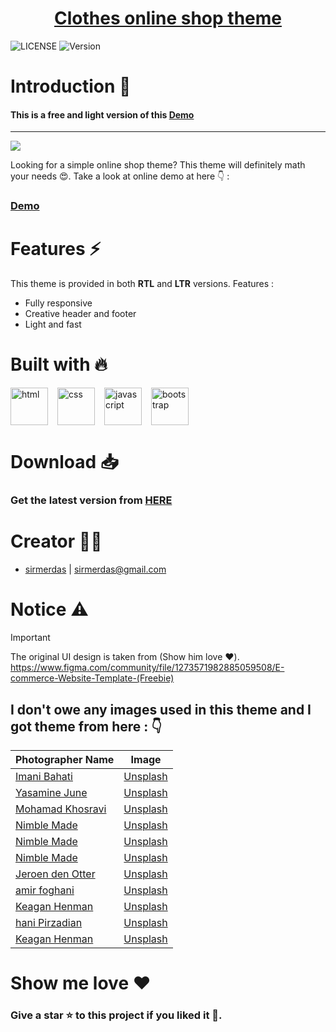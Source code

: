 <h1 align="center">
   <a href="https://sirmerdas.github.io/clothes-shop-theme/" align="center">
      Clothes online shop theme
   </a>
</h1>

![LICENSE](https://img.shields.io/github/license/sirmerdas/clothes-shop-theme) ![Version](https://img.shields.io/github/v/release/sirmerdas/clothes-shop-theme)

# Introduction :dizzy:

#### This is a free and light version of this [Demo](https://github.com/SirMERDAS/e-commerce-theme)

---

![](src/images/ltr.png)

Looking for a simple online shop theme? This theme will definitely math your needs :heart_eyes:.
Take a look at online demo at here :point_down: :

### [Demo](https://sirmerdas.github.io/clothes-shop-theme/)

# Features :zap:

This theme is provided in both **RTL** and **LTR** versions.
Features :

- Fully responsive
- Creative header and footer
- Light and fast

# Built with :fire:

<a href="https://developer.mozilla.org/en-US/docs/Glossary/HTML5" target="_blank"><img align="left" height="60" width="60" style="margin-right:15px" src="https://cdn.simpleicons.org/html5" alt="html" /></a>

<a href="https://developer.mozilla.org/en-US/docs/Web/CSS" target="_blank"><img align="left" height="60" width="60" style="margin-right:15px" src="https://cdn.simpleicons.org/css3" alt="css" /> </a>

<a href="https://developer.mozilla.org/en-US/docs/Web/JavaScript" target="_blank"><img align="left" height="60" width="60" style="margin-right:15px" src="https://cdn.simpleicons.org/javascript" alt="javascript" /></a>

<a href="https://getbootstrap.com/" target="_blank"><img align="" height="60" width="60" style="margin-right:15px" src="https://cdn.simpleicons.org/bootstrap" alt="bootstrap" /></a>

# Download :inbox_tray:

### Get the latest version from [HERE](https://github.com/SirMERDAS/clothes-shop-theme/releases)

# Creator :man_technologist:

- [sirmerdas](https://sirmerdas.ir) | sirmerdas@gmail.com

# Notice :warning:

> [!IMPORTANT]
> The original UI design is taken from (Show him love :heart:).
> https://www.figma.com/community/file/1273571982885059508/E-commerce-Website-Template-(Freebie)

## I don't owe any images used in this theme and I got theme from here : :point_down:

| Photographer Name                                                                                                                       | Image                                                                                                                             |
| --------------------------------------------------------------------------------------------------------------------------------------- | --------------------------------------------------------------------------------------------------------------------------------- |
| <a href="https://unsplash.com/@imani_bht?utm_source=unsplash&utm_medium=referral&utm_content=creditCopyText">Imani Bahati</a>           | <a href="https://unsplash.com/photos/LxVxPA1LOVM?utm_source=unsplash&utm_medium=referral&utm_content=creditCopyText">Unsplash</a> |
| <a href="https://unsplash.com/@yasamine?utm_source=unsplash&utm_medium=referral&utm_content=creditCopyText">Yasamine June</a>           | <a href="https://unsplash.com/photos/tOubjwKS6f0?utm_source=unsplash&utm_medium=referral&utm_content=creditCopyText">Unsplash</a> |
| <a href="https://unsplash.com/@mohamadkhosravi?utm_source=unsplash&utm_medium=referral&utm_content=creditCopyText">Mohamad Khosravi</a> | <a href="https://unsplash.com/photos/VSZLQcc4LSw?utm_source=unsplash&utm_medium=referral&utm_content=creditCopyText">Unsplash</a> |
| <a href="https://unsplash.com/@nimblemade?utm_source=unsplash&utm_medium=referral&utm_content=creditCopyText">Nimble Made</a>           | <a href="https://unsplash.com/photos/N0ke5zChVBU?utm_source=unsplash&utm_medium=referral&utm_content=creditCopyText">Unsplash</a> |
| <a href="https://unsplash.com/@nimblemade?utm_source=unsplash&utm_medium=referral&utm_content=creditCopyText">Nimble Made</a>           | <a href="https://unsplash.com/photos/Jf7JqVazm-4?utm_source=unsplash&utm_medium=referral&utm_content=creditCopyText">Unsplash</a> |
| <a href="https://unsplash.com/@nimblemade?utm_source=unsplash&utm_medium=referral&utm_content=creditCopyText">Nimble Made</a>           | <a href="https://unsplash.com/photos/kMGX6UK06Ps?utm_source=unsplash&utm_medium=referral&utm_content=creditCopyText">Unsplash</a> |
| <a href="https://unsplash.com/@jeroendenotter?utm_source=unsplash&utm_medium=referral&utm_content=creditCopyText">Jeroen den Otter</a>  | <a href="https://unsplash.com/photos/q7D864lJP9s?utm_source=unsplash&utm_medium=referral&utm_content=creditCopyText">Unsplash</a> |
| <a href="https://unsplash.com/@amirfoghani?utm_source=unsplash&utm_medium=referral&utm_content=creditCopyText">amir foghani</a>         | <a href="https://unsplash.com/photos/3tD-_BXTUlw?utm_source=unsplash&utm_medium=referral&utm_content=creditCopyText">Unsplash</a> |
| <a href="https://unsplash.com/@henmankk?utm_source=unsplash&utm_medium=referral&utm_content=creditCopyText">Keagan Henman</a>           | <a href="https://unsplash.com/photos/Won79_9oUEk?utm_source=unsplash&utm_medium=referral&utm_content=creditCopyText">Unsplash</a> |
| <a href="https://unsplash.com/@haanii?utm_source=unsplash&utm_medium=referral&utm_content=creditCopyText">hani Pirzadian</a>            | <a href="https://unsplash.com/photos/yhF9qDy0mUo?utm_source=unsplash&utm_medium=referral&utm_content=creditCopyText">Unsplash</a> |
| <a href="https://unsplash.com/@henmankk?utm_source=unsplash&utm_medium=referral&utm_content=creditCopyText">Keagan Henman</a>           | <a href="https://unsplash.com/photos/fVIu_XoogSI?utm_source=unsplash&utm_medium=referral&utm_content=creditCopyText">Unsplash</a> |

# Show me love :heart:

### Give a star :star: to this project if you liked it :star_struck:.



